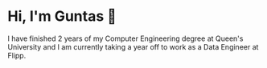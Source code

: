 # Hi, I'm Guntas 👋

I have finished 2 years of my Computer Engineering degree at Queen's University and I am currently taking a year off to work as a Data Engineer at Flipp.
